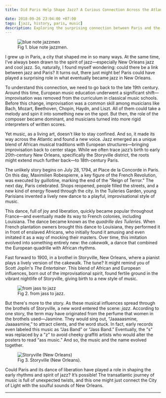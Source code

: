```yaml
---
title: Did Paris Help Shape Jazz? A Curious Connection Across the Atlantic

date: 2018-09-26 23:04:00 +07:00
tags: [jazz, history, paris, music]
description: Exploring the surprising connection between Paris and the birth of jazz in New Orleans.
---
```


<figure>
<img src="/react-component-with-dot-notation/blue-note-jazzmen-yellowkorner.jpg" alt="blue note jazzmen">
<figcaption>Fig 1. blue note jazzmen.</figcaption>
</figure>

I grew up in Paris, a city that shaped me in so many ways. At the same time, I’ve always been drawn to the spirit of jazz—especially New Orleans jazz and cool jazz. So, naturally, I found myself wondering: could there be a link between jazz and Paris? It turns out, there just might be! Paris could have played a surprising role in what eventually became jazz in New Orleans.

To understand this connection, we need to go back to the late 19th century. Around this time, European music education underwent a significant shift—improvisation was removed from the curriculum in classical music schools. Before this change, improvisation was a common skill among musicians like Bach, Mozart, Beethoven, Chopin, Haydn, and Liszt. All of them could take a melody and spin it into something new on the spot. But then, the role of the composer became dominant, and musicians turned into more rigid interpreters of written scores.

Yet music, as a living art, doesn't like to stay confined. And so, it made its way across the Atlantic and found a new voice. Jazz emerged as a unique blend of African musical traditions with European structures—bringing improvisation back to center stage. While we often trace jazz’s birth to early 20th-century New Orleans, specifically the Storyville district, the roots might extend much further back—to 18th-century Paris.

The unlikely story begins on July 28, 1794, at Place de la Concorde in Paris. On this day, Maximilien Robespierre, a key figure of the French Revolution, was executed by guillotine, marking the end of the "Reign of Terror." The next day, Paris celebrated. Shops reopened, people filled the streets, and a new kind of energy flowed through the city. In the Tuileries Garden, young Parisians invented a lively new dance to a playful, improvisational style of music.

This dance, full of joy and liberation, quickly became popular throughout France—and eventually made its way to French colonies, including Louisiana. The dance became known as the *quadrille des Tuileries*. When French plantation owners brought this dance to Louisiana, they performed it in front of enslaved Africans, who initially found it amusing and even imitated it as a way of mocking their masters. Over time, this imitation evolved into something entirely new: the *cakewalk*, a dance that combined the European quadrille with African rhythms.

Fast forward to 1900, in a brothel in Storyville, New Orleans, where a pianist plays a lively version of the cakewalk. The tune? It might remind you of Scott Joplin's *The Entertainer*. This blend of African and European influences, born out of the improvisational spirit, found fertile ground in the vibrant nightlife of Storyville, giving birth to a new style of music.

<figure>
<img src="/react-component-with-dot-notationzz/from_jass_to_jazz.png" alt="from jass to jazz">
<figcaption>Fig 2. from jass to jazz.</figcaption>
</figure>

But there's more to the story. As these musical influences spread through the brothels of Storyville, a new word entered the scene: *jazz*. According to one story, the term may have originated from the perfume that women in the brothels used—Jasmine. They would sing out, “Jaaaaasmine, Jaaaasmine,” to attract clients, and the word stuck. In fact, early records even labeled this music as “Jas Band” or “Jass Band.” Eventually, the "s" was replaced by a "z" to avoid cheeky graffiti artists who would alter the posters to read “ass music.” And so, the music and the name evolved together.

<figure>
<img src="/react-component-with-dot-notation/new_orleans_storyville.png" alt="Storyville (New Orleans)">
<figcaption>Fig 3. Storyville (New Orleans).</figcaption>
</figure>

Could Paris and its dance of liberation have played a role in shaping the early rhythms and spirit of jazz? It’s possible! The transatlantic journey of music is full of unexpected twists, and this one might just connect the City of Light with the soulful sounds of New Orleans.

---

